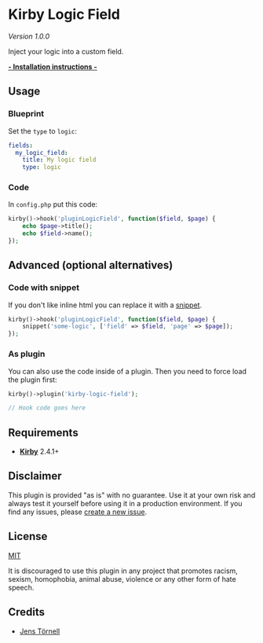 # Kirby Logic Field

*Version 1.0.0*

Inject your logic into a custom field.

**[- Installation instructions - ](docs/install.md)**

## Usage

### Blueprint

Set the `type` to `logic`:

```yaml
fields:
  my_logic_field:
    title: My logic field
    type: logic
```

### Code

In `config.php` put this code:

```php
kirby()->hook('pluginLogicField', function($field, $page) {
	echo $page->title();
	echo $field->name();
});
```

## Advanced (optional alternatives)

### Code with snippet

If you don't like inline html you can replace it with a [snippet](https://getkirby.com/docs/templates/snippets).

```php
kirby()->hook('pluginLogicField', function($field, $page) {
	snippet('some-logic', ['field' => $field, 'page' => $page]);
});
```

### As plugin

You can also use the code inside of a plugin. Then you need to force load the plugin first:

```php
kirby()->plugin('kirby-logic-field');

// Hook code goes here
```

## Requirements

- [**Kirby**](https://getkirby.com/) 2.4.1+

## Disclaimer

This plugin is provided "as is" with no guarantee. Use it at your own risk and always test it yourself before using it in a production environment. If you find any issues, please [create a new issue](https://github.com/jenstornell/plugin-name/issues/new).

## License

[MIT](https://opensource.org/licenses/MIT)

It is discouraged to use this plugin in any project that promotes racism, sexism, homophobia, animal abuse, violence or any other form of hate speech.

## Credits

- [Jens Törnell](https://github.com/jenstornell)